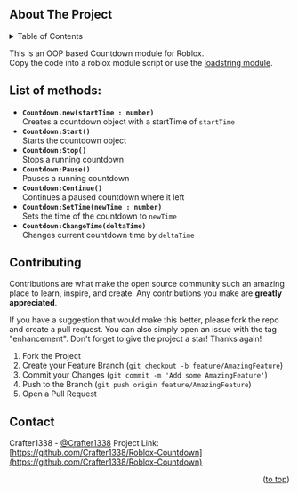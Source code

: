 <a name="readme-top"></a>

<!-- ABOUT THE PROJECT -->
## About The Project
<details>
  <summary>Table of Contents</summary>
  <ol>
    <li>
      <a href="#about-the-project">About The Project</a>
    </li>
    <li><a href="#list-of-methods">List of Methods</a></li>
    <li><a href="#contributing">Contributing</a></li>
    <li><a href="#contact">Contact</a></li>
  </ol>
</details>

This is an OOP based Countdown module for Roblox. <br>
Copy the code into a roblox module script or use the <a href="loadstringModule.lua">loadstring module</a>.

<!-- LIST OF METHODS -->
## List of methods:
* **`Countdown.new(startTime : number)`** <br>
Creates a countdown object with a startTime of `startTime`
* **`Countdown:Start()`** <br>
Starts the countdown object
* **`Countdown:Stop()`** <br>
Stops a running countdown
* **`Countdown:Pause()`** <br>
Pauses a running countdown
* **`Countdown:Continue()`** <br>
Continues a paused countdown where it left
* **`Countdown:SetTime(newTime : number)`** <br>
Sets the time of the countdown to `newTime`
* **`Countdown:ChangeTime(deltaTime)`** <br>
Changes current countdown time by `deltaTime`

<!-- CONTRIBUTING -->
## Contributing

Contributions are what make the open source community such an amazing place to learn, inspire, and create. Any contributions you make are **greatly appreciated**.

If you have a suggestion that would make this better, please fork the repo and create a pull request. You can also simply open an issue with the tag "enhancement".
Don't forget to give the project a star! Thanks again!

1. Fork the Project
2. Create your Feature Branch (`git checkout -b feature/AmazingFeature`)
3. Commit your Changes (`git commit -m 'Add some AmazingFeature'`)
4. Push to the Branch (`git push origin feature/AmazingFeature`)
5. Open a Pull Request


<!-- CONTACT -->
## Contact

Crafter1338 - [@Crafter1338](https://twitter.com/Crafter1338)
Project Link: [https://github.com/Crafter1338/Roblox-Countdown](https://github.com/Crafter1338/Roblox-Countdown)

<p align="right">(<a href="#readme-top">to top</a>)</p>
